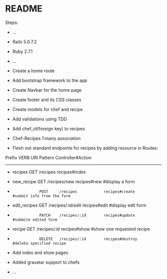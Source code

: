 # README

Steps:

* ...

* Rails 5.0.7.2

* Ruby 2.7.1

* ...

* Create a home route

* Add bootstrap framework to the app

* Create Navbar for the home page

* Create footer and its CSS classes

* Create models for chef and recipe

* Add validations using TDD

* Add chef_id(foreign key) to recipes

* Chef-Recipes 1:many association

* Flesh out standard endpoints for recipes by adding resource in Routes:

Prefix         VERB     URI Pattern         Controller#Action
------         ----     -----------         -----------------
*  recipes        GET      /recipes            recipes#index
*  new_recipe     GET      /recipes/new        recipes#new         #display a form
*                 POST     /recipes            recipes#create      #submit info from the form
*  edit_recipes   GET      /recipes/:id/edit   recipes#edit        #display edit form
*                 PATCH    /recipes/:id        recipes#update      #submite edited form
*  recipe         GET      /recipes/:id        recipes#show        #show one requested recipe
*                 DELETE   /recipes/:id        recipes#destroy     #delete specified recipe

* Add index and show pages

* Added gravatar support to chefs

* ...
